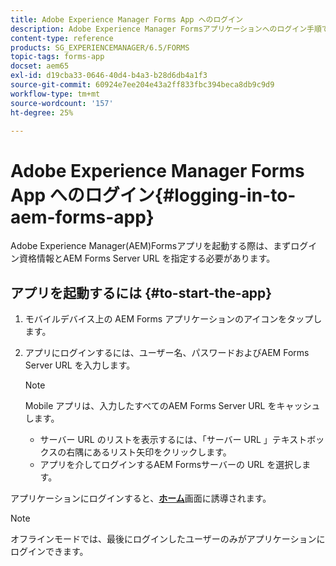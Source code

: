 ```yaml
---
title: Adobe Experience Manager Forms App へのログイン
description: Adobe Experience Manager Formsアプリケーションへのログイン手順です。
content-type: reference
products: SG_EXPERIENCEMANAGER/6.5/FORMS
topic-tags: forms-app
docset: aem65
exl-id: d19cba33-0646-40d4-b4a3-b28d6db4a1f3
source-git-commit: 60924e7ee204e43a2ff833fbc394beca8db9c9d9
workflow-type: tm+mt
source-wordcount: '157'
ht-degree: 25%

---
```


# Adobe Experience Manager Forms App へのログイン{#logging-in-to-aem-forms-app}

Adobe Experience Manager(AEM)Formsアプリを起動する際は、まずログイン資格情報とAEM Forms Server URL を指定する必要があります。

## アプリを起動するには {#to-start-the-app}

1. モバイルデバイス上の AEM Forms アプリケーションのアイコンをタップします。
1. アプリにログインするには、ユーザー名、パスワードおよびAEM Forms Server URL を入力します。

   >[!NOTE]
   >
   >Mobile アプリは、入力したすべてのAEM Forms Server URL をキャッシュします。
   >
   >    * サーバー URL のリストを表示するには、「サーバー URL 」テキストボックスの右隅にあるリスト矢印をクリックします。
   >    * アプリを介してログインするAEM Formsサーバーの URL を選択します。

アプリケーションにログインすると、[**ホーム**](../../forms/using/home-screen.md)画面に誘導されます。

>[!NOTE]
>
>オフラインモードでは、最後にログインしたユーザーのみがアプリケーションにログインできます。
